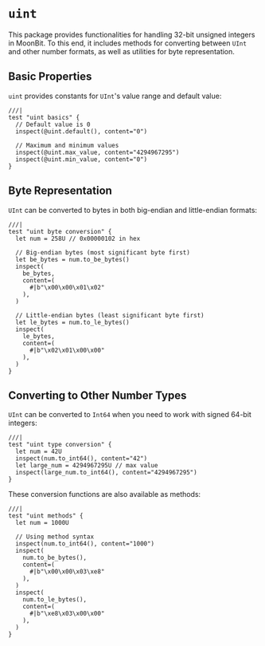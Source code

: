 # `uint`

This package provides functionalities for handling 32-bit unsigned integers in MoonBit. To this end, it includes methods for converting between `UInt` and other number formats, as well as utilities for byte representation.

## Basic Properties

`uint` provides constants for `UInt`'s value range and default value:

```moonbit
///|
test "uint basics" {
  // Default value is 0
  inspect(@uint.default(), content="0")

  // Maximum and minimum values
  inspect(@uint.max_value, content="4294967295")
  inspect(@uint.min_value, content="0")
}
```

## Byte Representation

`UInt` can be converted to bytes in both big-endian and little-endian formats:

```moonbit
///|
test "uint byte conversion" {
  let num = 258U // 0x00000102 in hex

  // Big-endian bytes (most significant byte first)
  let be_bytes = num.to_be_bytes()
  inspect(
    be_bytes,
    content=(
      #|b"\x00\x00\x01\x02"
    ),
  )

  // Little-endian bytes (least significant byte first)
  let le_bytes = num.to_le_bytes()
  inspect(
    le_bytes,
    content=(
      #|b"\x02\x01\x00\x00"
    ),
  )
}
```

## Converting to Other Number Types

`UInt` can be converted to `Int64` when you need to work with signed 64-bit integers:

```moonbit
///|
test "uint type conversion" {
  let num = 42U
  inspect(num.to_int64(), content="42")
  let large_num = 4294967295U // max value
  inspect(large_num.to_int64(), content="4294967295")
}
```

These conversion functions are also available as methods:

```moonbit
///|
test "uint methods" {
  let num = 1000U

  // Using method syntax
  inspect(num.to_int64(), content="1000")
  inspect(
    num.to_be_bytes(),
    content=(
      #|b"\x00\x00\x03\xe8"
    ),
  )
  inspect(
    num.to_le_bytes(),
    content=(
      #|b"\xe8\x03\x00\x00"
    ),
  )
}
```
